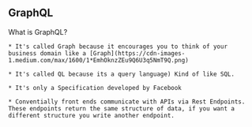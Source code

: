 ## GraphQL

What is GraphQL?

    * It's called Graph because it encourages you to think of your business domain like a [Graph](https://cdn-images-1.medium.com/max/1600/1*EmhOknzZEu9Q6U3q5NmT9Q.png)

    * It's called QL because its a query language) Kind of like SQL.

    * It's only a Specification developed by Facebook

    * Conventially front ends communicate with APIs via Rest Endpoints. These endpoints return the same structure of data, if you want a different structure you write another endpoint. 

